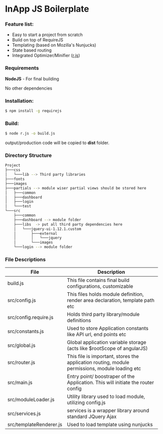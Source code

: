 # InApp JS Boilerplate

### Feature list:

 * Easy to start a project from scratch
 * Build on top of RequireJS
 * Templating (based on Mozilla's Nunjucks)
 * State based routing
 * Integrated Optimizer/Minifier ([r.js](http://requirejs.org/docs/optimization.html))



### Requirements
**NodeJS** - For final building

No other dependencies

### Installation:
```sh
$ npm install -g requirejs
```

### Build:

```sh
$ node r.js -o build.js
```
output/production code will be copied to **dist** folder.


### Directory Structure
```sh
Project
├───css
│   └───lib --> Third party libraries
├───fonts
├───images
├───partials --> module wiser partial views should be stored here
│   ├───common
│   ├───dashboard
│   ├───login
│   └───test
└───src
    ├───common 
    ├───dashboard --> module folder
    ├───libs  -> put all third party dependencies here
    │   └───jquery-ui-1.12.1.custom
    │       ├───external
    │       │   └───jquery
    │       └───images
    └───login --> module folder
```

### File Descriptions

| File  | Description |
| ------ | ------ |
| build.js | This file contains final build configurations, customizable |
| src/config.js |This files holds module definition, render area declaration, template path etc |
| src/config.require.js | Holds third party library/module definitions |
| src/constants.js | Used to store Application constants like API url, end points etc |
| src/global.js | Global application variable storage (acts like $rootScope of angularJS) |
| src/router.js | This file is important, stores the application routing, module permissions, module loading etc |
| src/main.js | Entry point/ boostraper of the Application. This will initiate the router config |
| src/moduleLoader.js | Utility library used to load module, utilizing config.js |
| src/services.js | services is a wrapper library around standard JQuery Ajax |
| src/templateRenderer.js | Used to load template using nunjucks |



